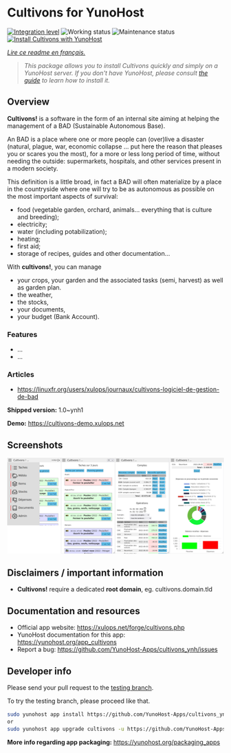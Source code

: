 <!--
N.B.: This README was automatically generated by https://github.com/YunoHost/apps/tree/master/tools/README-generator
It shall NOT be edited by hand.
-->

# Cultivons for YunoHost

[![Integration level](https://dash.yunohost.org/integration/cultivons.svg)](https://dash.yunohost.org/appci/app/cultivons) ![Working status](https://ci-apps.yunohost.org/ci/badges/cultivons.status.svg) ![Maintenance status](https://ci-apps.yunohost.org/ci/badges/cultivons.maintain.svg)  
[![Install Cultivons with YunoHost](https://install-app.yunohost.org/install-with-yunohost.svg)](https://install-app.yunohost.org/?app=cultivons)

*[Lire ce readme en français.](./README_fr.md)*

> *This package allows you to install Cultivons quickly and simply on a YunoHost server.
If you don't have YunoHost, please consult [the guide](https://yunohost.org/#/install) to learn how to install it.*

## Overview

__Cultivons!__ is a software in the form of an internal site aiming at helping the management of a BAD (Sustainable Autonomous Base).

An BAD is a place where one or more people can (over)live a disaster (natural, plague, war, economic collapse ... put here the reason that pleases you or scares you the most), for a more or less long period of time, without needing the outside: supermarkets, hospitals, and other services present in a modern society.

This definition is a little broad, in fact a BAD will often materialize by a place in the countryside where one will try to be as autonomous as possible on the most important aspects of survival:

* food (vegetable garden, orchard, animals... everything that is culture and breeding);
* electricity;
* water (including potabilization);
* heating;
* first aid;
* storage of recipes, guides and other documentation...

With __cultivons!__, you can manage 
- your crops, your garden and the associated tasks (semi, harvest) as well as garden plan.
- the weather,
- the stocks,
- your documents,
- your budget (Bank Account).

### Features
- ... 
- ...

### Articles
- https://linuxfr.org/users/xulops/journaux/cultivons-logiciel-de-gestion-de-bad


**Shipped version:** 1.0~ynh1

**Demo:** https://cultivons-demo.xulops.net

## Screenshots

![Screenshot of Cultivons](./doc/screenshots/cultivonsfull.png)

## Disclaimers / important information

- **Cultivons!** require a dedicated **root domain**, eg. cultivons.domain.tld

## Documentation and resources

* Official app website: <https://xulops.net/forge/cultivons.php>
* YunoHost documentation for this app: <https://yunohost.org/app_cultivons>
* Report a bug: <https://github.com/YunoHost-Apps/cultivons_ynh/issues>

## Developer info

Please send your pull request to the [testing branch](https://github.com/YunoHost-Apps/cultivons_ynh/tree/testing).

To try the testing branch, please proceed like that.

``` bash
sudo yunohost app install https://github.com/YunoHost-Apps/cultivons_ynh/tree/testing --debug
or
sudo yunohost app upgrade cultivons -u https://github.com/YunoHost-Apps/cultivons_ynh/tree/testing --debug
```

**More info regarding app packaging:** <https://yunohost.org/packaging_apps>
